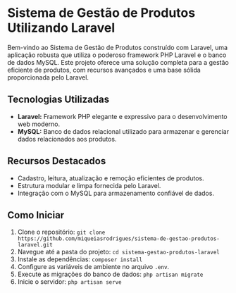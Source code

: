 # Sistema de Gestão de Produtos Utilizando Laravel

Bem-vindo ao Sistema de Gestão de Produtos construído com Laravel, uma aplicação robusta que utiliza o poderoso framework PHP Laravel e o banco de dados MySQL. Este projeto oferece uma solução completa para a gestão eficiente de produtos, com recursos avançados e uma base sólida proporcionada pelo Laravel.

## Tecnologias Utilizadas

- **Laravel:** Framework PHP elegante e expressivo para o desenvolvimento web moderno.
- **MySQL:** Banco de dados relacional utilizado para armazenar e gerenciar dados relacionados aos produtos.

## Recursos Destacados

- Cadastro, leitura, atualização e remoção eficientes de produtos.
- Estrutura modular e limpa fornecida pelo Laravel.
- Integração com o MySQL para armazenamento confiável de dados.


## Como Iniciar

1. Clone o repositório: `git clone https://github.com/miqueiasrodrigues/sistema-de-gestao-produtos-laravel.git`
2. Navegue até a pasta do projeto: `cd sistema-gestao-produtos-laravel`
3. Instale as dependências: `composer install`
4. Configure as variáveis de ambiente no arquivo `.env`.
5. Execute as migrações do banco de dados: `php artisan migrate`
6. Inicie o servidor: `php artisan serve`
